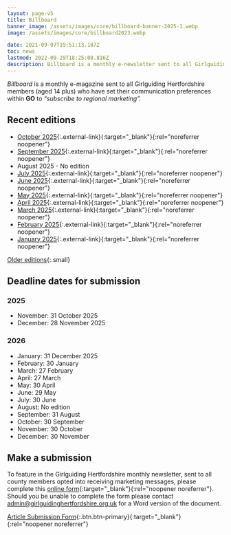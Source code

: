 ```yaml
---
layout: page-v5
title: Billboard
banner_image: /assets/images/core/billboard-banner-2025-1.webp
image: /assets/images/core/billboard2023.webp

date: 2021-09-07T19:51:13.187Z
toc: news
lastmod: 2022-09-29T18:25:08.816Z
description: Billboard is a monthly e-newsletter sent to all Girlguiding Hertfordshire members who "subscribe to marketing" within GO
---
```

*Billboard* is a monthly e-magazine sent to all Girlguiding Hertfordshire members (aged 14 plus) who have set their communication preferences within **GO** to *“subscribe to regional marketing”.*

## Recent editions

- [October 2025](https://mailchi.mp/47b9ff6c48f9/oct-2025-billboard-13904957){:.external-link}{:target="_blank"}{:rel="noreferrer noopener"}
- [September 2025](https://mailchi.mp/c21666312fc0/sept-2025-billboard-13904070){:.external-link}{:target="_blank"}{:rel="noreferrer noopener"}
- August 2025 - No edition
- [July 2025](https://mailchi.mp/e0e7d101dcb8/july-2025-billboard-13903527){:.external-link}{:target="_blank"}{:rel="noreferrer noopener"}
- [June 2025](https://mailchi.mp/96fb649b2315/june-2025-billboard-13903136){:.external-link}{:target="_blank"}{:rel="noreferrer noopener"}
- [May 2025](https://mailchi.mp/f6b794bac2d1/may-2025-billboard-13902525){:.external-link}{:target="_blank"}{:rel="noreferrer noopener"}
- [April 2025](https://mailchi.mp/159fc9515f63/apr-2025-billboard-13901843){:.external-link}{:target="_blank"}{:rel="noreferrer noopener"}
- [March 2025](https://mailchi.mp/e09154f64136/mar-2025-billboard-13901356){:.external-link}{:target="_blank"}{:rel="noreferrer noopener"}
- [February 2025](https://mailchi.mp/323fc3c066e7/feb-2025-billboard-13900874){:.external-link}{:target="_blank"}{:rel="noreferrer noopener"}
- [January 2025](https://mailchi.mp/8767e058aac8/jan-2025-billboard-13899979){:.external-link}{:target="_blank"}{:rel="noreferrer noopener"}

[Older editions](#older-editions){:.small}

## Deadline dates for submission

### 2025

- November: 31 October 2025
- December: 28 November 2025

### 2026

- January: 31 December 2025
- February: 30 January
- March: 27 February
- April: 27 March
- May: 30 April
- June: 29 May
- July: 30 June
- August: No edition
- September: 31 August
- October: 30 September
- November: 30 October
- December: 30 November

## Make a submission

To feature in the Girlguiding Hertfordshire monthly newsletter, sent to all county members opted into receiving marketing messages, please complete this [online form](https://forms.office.com/Pages/ResponsePage.aspx?id=3yob_CzTykeMNWNnWM6OwYCE4GYtXJ9Ogtjv7oAM_iJUMENVSEM5TEFGQUNVQ1BERklIT0ozUzcwMi4u){:target="_blank"}{:rel="noopener noreferrer"}.  Should you be unable to complete the form please contact <admin@girlguidinghertfordshire.org.uk> for a Word version of the document.

[Article Submission Form](https://forms.office.com/Pages/ResponsePage.aspx?id=3yob_CzTykeMNWNnWM6OwYCE4GYtXJ9Ogtjv7oAM_iJUMENVSEM5TEFGQUNVQ1BERklIT0ozUzcwMi4u){:.btn.btn-primary}{:target="_blank"}{:rel="noopener noreferrer"}
